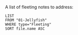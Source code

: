 A list of fleeting notes to address:

```dataview
LIST
FROM "01-Jellyfish"
WHERE type="Fleeting"
SORT file.name ASC
```
